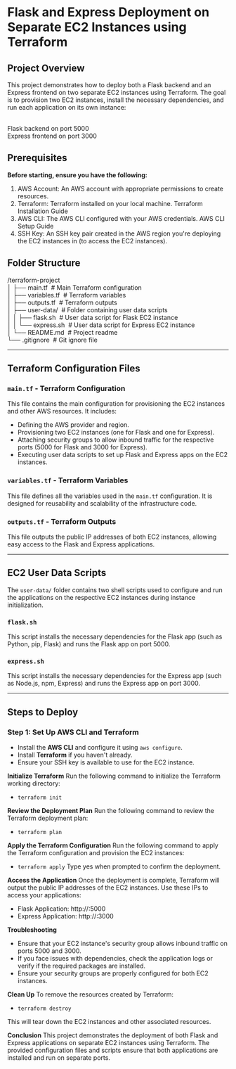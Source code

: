 # Flask and Express Deployment on Separate EC2 Instances using Terraform

## Project Overview
This project demonstrates how to deploy both a Flask backend and an Express frontend on two separate EC2 instances using Terraform. The goal is to provision two EC2 instances, install the necessary dependencies, and run each application on its own instance:

<br>Flask backend on port 5000
<br>Express frontend on port 3000

## Prerequisites
**Before starting, ensure you have the following:**

1. AWS Account: An AWS account with appropriate permissions to create resources.
2. Terraform: Terraform installed on your local machine. Terraform Installation Guide
3. AWS CLI: The AWS CLI configured with your AWS credentials. AWS CLI Setup Guide
4. SSH Key: An SSH key pair created in the AWS region you're deploying the EC2 instances in (to access the EC2 instances).

## Folder Structure

/terraform-project
<br>│ ├── main.tf            &nbsp;# Main Terraform configuration
<br>│ ├── variables.tf       &nbsp;# Terraform variables
<br>│ ├── outputs.tf         &nbsp;# Terraform outputs
<br>│ ├── user-data/         &nbsp;# Folder containing user data scripts
<br>│ │   ├── flask.sh       &nbsp;# User data script for Flask EC2 instance
<br>│ │   └── express.sh     &nbsp;# User data script for Express EC2 instance
<br>│ └── README.md          &nbsp;# Project readme
<br>└── .gitignore           &nbsp;# Git ignore file


---

## Terraform Configuration Files

### `main.tf` - Terraform Configuration
This file contains the main configuration for provisioning the EC2 instances and other AWS resources. It includes:
- Defining the AWS provider and region.
- Provisioning two EC2 instances (one for Flask and one for Express).
- Attaching security groups to allow inbound traffic for the respective ports (5000 for Flask and 3000 for Express).
- Executing user data scripts to set up Flask and Express apps on the EC2 instances.

### `variables.tf` - Terraform Variables
This file defines all the variables used in the `main.tf` configuration. It is designed for reusability and scalability of the infrastructure code.

### `outputs.tf` - Terraform Outputs
This file outputs the public IP addresses of both EC2 instances, allowing easy access to the Flask and Express applications.

---

## EC2 User Data Scripts

The `user-data/` folder contains two shell scripts used to configure and run the applications on the respective EC2 instances during instance initialization.

### `flask.sh`
This script installs the necessary dependencies for the Flask app (such as Python, pip, Flask) and runs the Flask app on port 5000.

### `express.sh`
This script installs the necessary dependencies for the Express app (such as Node.js, npm, Express) and runs the Express app on port 3000.

---

## Steps to Deploy

### Step 1: Set Up AWS CLI and Terraform
- Install the **AWS CLI** and configure it using `aws configure`.
- Install **Terraform** if you haven't already.
- Ensure your SSH key is available to use for the EC2 instance.

**Initialize Terraform**
Run the following command to initialize the Terraform working directory:
- `terraform init`

**Review the Deployment Plan**
Run the following command to review the Terraform deployment plan:
- `terraform plan`

**Apply the Terraform Configuration**
Run the following command to apply the Terraform configuration and provision the EC2 instances:
- `terraform apply`
Type yes when prompted to confirm the deployment.

**Access the Application**
Once the deployment is complete, Terraform will output the public IP addresses of the EC2 instances. Use these IPs to access your applications:
- Flask Application: http://<Flask-Instance-Public-IP>:5000
- Express Application: http://<Express-Instance-Public-IP>:3000

**Troubleshooting**
- Ensure that your EC2 instance's security group allows inbound traffic on ports 5000 and 3000.
- If you face issues with dependencies, check the application logs or verify if the required packages are installed.
- Ensure your security groups are properly configured for both EC2 instances.

**Clean Up**
To remove the resources created by Terraform:
- `terraform destroy`

This will tear down the EC2 instances and other associated resources.

**Conclusion**
This project demonstrates the deployment of both Flask and Express applications on separate EC2 instances using Terraform. The provided configuration files and scripts ensure that both applications are installed and run on separate ports.